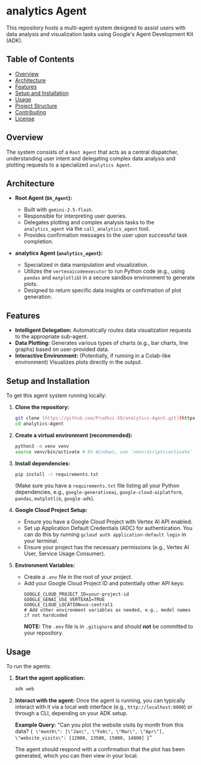 # analytics Agent

This repository hosts a multi-agent system designed to assist users with data analysis and visualization tasks using Google's Agent Development Kit (ADK).

## Table of Contents

- [Overview](#overview)
- [Architecture](#architecture)
- [Features](#features)
- [Setup and Installation](#setup-and-installation)
- [Usage](#usage)
- [Project Structure](#project-structure)
- [Contributing](#contributing)
- [License](#license)

## Overview

The system consists of a `Root Agent` that acts as a central dispatcher, understanding user intent and delegating complex data analysis and plotting requests to a specialized `analytics Agent`.

## Architecture

- **Root Agent (`DA_Agent`):**
    - Built with `gemini-2.5-flash`.
    - Responsible for interpreting user queries.
    - Delegates plotting and complex analysis tasks to the `analytics_agent` via the `call_analytics_agent` tool.
    - Provides confirmation messages to the user upon successful task completion.

- **analytics Agent (`analytics_agent`):**
    - Specialized in data manipulation and visualization.
    - Utilizes the `vertexaicodeexecutor` to run Python code (e.g., using `pandas` and `matplotlib`) in a secure sandbox environment to generate plots.
    - Designed to return specific data insights or confirmation of plot generation.

## Features

- **Intelligent Delegation:** Automatically routes data visualization requests to the appropriate sub-agent.
- **Data Plotting:** Generates various types of charts (e.g., bar charts, line graphs) based on user-provided data.
- **Interactive Environment:** (Potentially, if running in a Colab-like environment) Visualizes plots directly in the output.

## Setup and Installation

To get this agent system running locally:

1.  **Clone the repository:**
    ```bash
    git clone [https://github.com/Prudhvi-58/analytics-Agent.git](https://github.com/Prudhvi-58/analytics-Agent.git)
    cd analytics-Agent
    ```

2.  **Create a virtual environment (recommended):**
    ```bash
    python3 -m venv venv
    source venv/bin/activate # On Windows, use `venv\Scripts\activate`
    ```

3.  **Install dependencies:**
    ```bash
    pip install -r requirements.txt
    ```
    (Make sure you have a `requirements.txt` file listing all your Python dependencies, e.g., `google-generativeai`, `google-cloud-aiplatform`, `pandas`, `matplotlib`, `google-adk`).

4.  **Google Cloud Project Setup:**
    - Ensure you have a Google Cloud Project with Vertex AI API enabled.
    - Set up Application Default Credentials (ADC) for authentication. You can do this by running `gcloud auth application-default login` in your terminal.
    - Ensure your project has the necessary permissions (e.g., Vertex AI User, Service Usage Consumer).

5.  **Environment Variables:**
    - Create a `.env` file in the root of your project.
    - Add your Google Cloud Project ID and potentially other API keys:
      ```
      GOOGLE_CLOUD_PROJECT_ID=your-project-id
      GOOGLE_GENAI_USE_VERTEXAI=TRUE
      GOOGLE_CLOUD_LOCATION=us-central1
      # Add other environment variables as needed, e.g., model names if not hardcoded
      ```
      **NOTE:** The `.env` file is in `.gitignore` and should **not** be committed to your repository.

## Usage

To run the agents:

1.  **Start the agent application:**
    ```bash
    adk web 
    ```

2.  **Interact with the agent:**
    Once the agent is running, you can typically interact with it via a local web interface (e.g., `http://localhost:8080`) or through a CLI, depending on your ADK setup.

    **Example Query:**
    "Can you plot the website visits by month from this data?
    `{ \"month\": [\"Jan\", \"Feb\", \"Mar\", \"Apr\"], \"website_visits\": [12000, 13500, 15000, 14800] }`"

    The agent should respond with a confirmation that the plot has been generated, which you can then view in your local.
